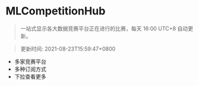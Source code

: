 # MLCompetitionHub

> 一站式显示各大数据竞赛平台正在进行的比赛，每天 16:00 UTC+8 自动更新。
  
> 更新时间: 2021-08-23T15:59:47+0800 

* 多家竞赛平台
* 多种订阅方式
* 下拉查看更多